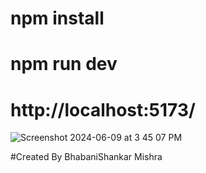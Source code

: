 # npm install
# npm run dev
# http://localhost:5173/

![Screenshot 2024-06-09 at 3 45 07 PM](https://github.com/imbhabani00/jiffyScan/assets/111756939/2f00653a-79e0-4006-9cc5-5b91c746666a)

#Created By BhabaniShankar Mishra
